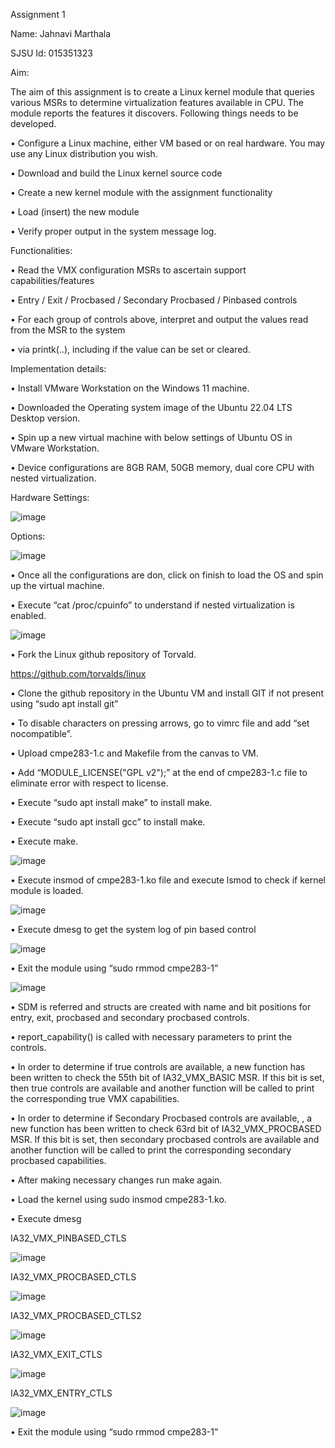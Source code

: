 Assignment 1

Name: Jahnavi Marthala

SJSU Id: 015351323




Aim:

The aim of this assignment is to create a Linux kernel module that queries various MSRs to determine virtualization features available in CPU. The module reports the features it discovers. Following things needs to be developed.

•	Configure a Linux machine, either VM based or on real hardware. You may use any Linux distribution you wish.

•	Download and build the Linux kernel source code

•	Create a new kernel module with the assignment functionality

•	Load (insert) the new module

•	Verify proper output in the system message log.

Functionalities:

•	Read the VMX configuration MSRs to ascertain support capabilities/features

•	Entry / Exit / Procbased / Secondary Procbased / Pinbased controls

•	For each group of controls above, interpret and output the values read from the MSR to the system

•	via printk(..), including if the value can be set or cleared.
    
Implementation details:

•	Install VMware Workstation on the Windows 11 machine.

•	Downloaded the Operating system image of the Ubuntu 22.04 LTS Desktop version.

•	Spin up a new virtual machine with below settings of Ubuntu OS in VMware Workstation.

•	Device configurations are 8GB RAM, 50GB memory, dual core CPU with nested virtualization.

Hardware Settings:

 ![image](https://user-images.githubusercontent.com/78889688/164864547-0d0d25c1-8506-4382-a202-f12b60232ded.png)

Options:

![image](https://user-images.githubusercontent.com/78889688/164873998-8ba71d7b-a71a-4bd5-9c72-d694243651db.png)
 

•	Once all the configurations are don, click on finish to load the OS and spin up the virtual machine.

•	Execute “cat /proc/cpuinfo” to understand if nested virtualization is enabled.

![image](https://user-images.githubusercontent.com/78889688/164874002-4acfb897-f5fe-4d51-ab04-3aa48acea341.png)
 
•	Fork the Linux github repository of Torvald.

https://github.com/torvalds/linux

•	Clone the github repository in the Ubuntu VM and install GIT if not present using “sudo apt install git”

•	To disable characters on pressing arrows, go to vimrc file and add “set nocompatible”.

•	Upload cmpe283-1.c and Makefile from the canvas to VM.

•	Add “MODULE_LICENSE("GPL v2");” at the end of cmpe283-1.c file to eliminate error with respect to license.

•	Execute “sudo apt install make” to install make.

•	Execute “sudo apt install gcc” to install make.

•	Execute make.
 
 ![image](https://user-images.githubusercontent.com/78889688/164874011-adbd13a2-62ea-4231-9a35-ea368fd73ab5.png)

•	Execute insmod of cmpe283-1.ko file and execute lsmod to check if kernel module is loaded.
 
![image](https://user-images.githubusercontent.com/78889688/164874069-c8a6b05f-68e0-416b-9046-8ba823e06cbe.png)


•	Execute dmesg to get the system log of pin based control
 
 ![image](https://user-images.githubusercontent.com/78889688/164874076-d90fc1c7-3697-4aed-b1fd-4da6f7c9651f.png)

•	Exit the module using “sudo rmmod cmpe283-1”
 
 ![image](https://user-images.githubusercontent.com/78889688/164874080-f1550dff-7440-445d-bab5-2452679591b5.png)

•	SDM is referred and structs are created with name and bit positions for entry, exit, procbased and secondary procbased controls.

•	report_capability() is called with necessary parameters to print the controls.

•	 In order to determine if true controls are available, a new function has been written to check the 55th bit of IA32_VMX_BASIC MSR. If this bit is set, then true controls are available and another function will be called to print the corresponding true VMX capabilities.

•	In order to determine if Secondary Procbased controls are available, , a new function has been written to check 63rd bit of IA32_VMX_PROCBASED MSR. If this bit is set, then secondary procbased controls are available and another function will be called to print the corresponding secondary procbased capabilities.

•	After making necessary changes run make again.

•	Load the kernel using sudo insmod cmpe283-1.ko.

•	Execute dmesg

IA32_VMX_PINBASED_CTLS


![image](https://user-images.githubusercontent.com/78889688/164874098-c79c914d-6494-44f7-8809-5bb3e13ff46b.png)
 

IA32_VMX_PROCBASED_CTLS
 
 ![image](https://user-images.githubusercontent.com/78889688/164874108-0ad52122-681f-4d57-a2f4-7f812cea0332.png)

IA32_VMX_PROCBASED_CTLS2
 
 ![image](https://user-images.githubusercontent.com/78889688/164874111-7e8bde08-339c-4860-b1cd-b81c248f287c.png)

IA32_VMX_EXIT_CTLS
 
![image](https://user-images.githubusercontent.com/78889688/164874118-8eca444a-2228-4ec0-8c0f-a6201f5e96b9.png)

IA32_VMX_ENTRY_CTLS
 
![image](https://user-images.githubusercontent.com/78889688/164874121-a159c0dc-14d8-4aa8-8226-122211871200.png)




•	Exit the module using “sudo rmmod cmpe283-1”

